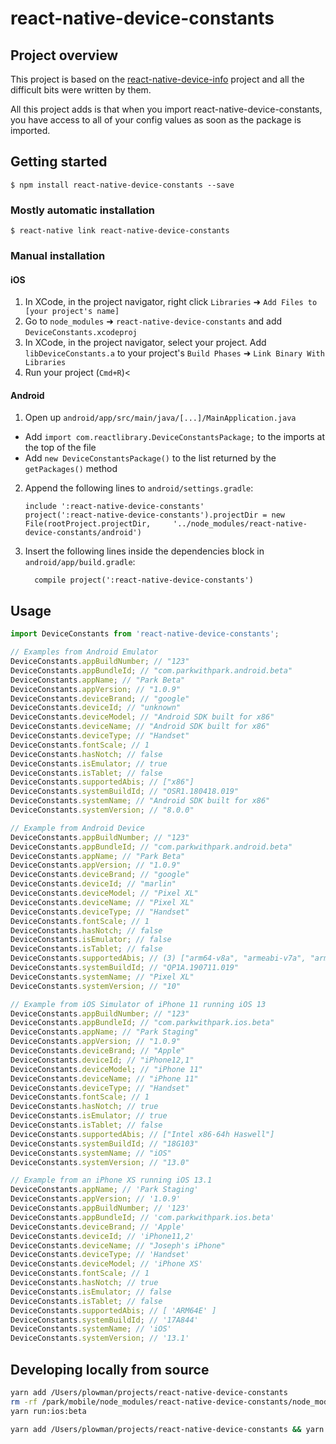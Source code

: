 # react-native-device-constants

## Project overview
This project is based on the [react-native-device-info](https://github.com/react-native-community/react-native-device-info/) 
project and all the difficult bits were written by them.

All this project adds is that when you import react-native-device-constants, you have access to all of your config 
values as soon as the package is imported.

## Getting started

`$ npm install react-native-device-constants --save`

### Mostly automatic installation

`$ react-native link react-native-device-constants`

### Manual installation


#### iOS

1. In XCode, in the project navigator, right click `Libraries` ➜ `Add Files to [your project's name]`
2. Go to `node_modules` ➜ `react-native-device-constants` and add `DeviceConstants.xcodeproj`
3. In XCode, in the project navigator, select your project. Add `libDeviceConstants.a` to your project's `Build Phases` ➜ `Link Binary With Libraries`
4. Run your project (`Cmd+R`)<

#### Android

1. Open up `android/app/src/main/java/[...]/MainApplication.java`
  - Add `import com.reactlibrary.DeviceConstantsPackage;` to the imports at the top of the file
  - Add `new DeviceConstantsPackage()` to the list returned by the `getPackages()` method
2. Append the following lines to `android/settings.gradle`:
  	```
  	include ':react-native-device-constants'
  	project(':react-native-device-constants').projectDir = new File(rootProject.projectDir, 	'../node_modules/react-native-device-constants/android')
  	```
3. Insert the following lines inside the dependencies block in `android/app/build.gradle`:
  	```
      compile project(':react-native-device-constants')
  	```


## Usage
```javascript
import DeviceConstants from 'react-native-device-constants';

// Examples from Android Emulator
DeviceConstants.appBuildNumber; // "123"
DeviceConstants.appBundleId; // "com.parkwithpark.android.beta"
DeviceConstants.appName; // "Park Beta"
DeviceConstants.appVersion; // "1.0.9"
DeviceConstants.deviceBrand; // "google"
DeviceConstants.deviceId; // "unknown"
DeviceConstants.deviceModel; // "Android SDK built for x86"
DeviceConstants.deviceName; // "Android SDK built for x86"
DeviceConstants.deviceType; // "Handset"
DeviceConstants.fontScale; // 1
DeviceConstants.hasNotch; // false
DeviceConstants.isEmulator; // true
DeviceConstants.isTablet; // false
DeviceConstants.supportedAbis; // ["x86"]
DeviceConstants.systemBuildId; // "OSR1.180418.019"
DeviceConstants.systemName; // "Android SDK built for x86"
DeviceConstants.systemVersion; // "8.0.0"

// Example from Android Device
DeviceConstants.appBuildNumber; // "123"
DeviceConstants.appBundleId; // "com.parkwithpark.android.beta"
DeviceConstants.appName; // "Park Beta"
DeviceConstants.appVersion; // "1.0.9"
DeviceConstants.deviceBrand; // "google"
DeviceConstants.deviceId; // "marlin"
DeviceConstants.deviceModel; // "Pixel XL"
DeviceConstants.deviceName; // "Pixel XL"
DeviceConstants.deviceType; // "Handset"
DeviceConstants.fontScale; // 1
DeviceConstants.hasNotch; // false
DeviceConstants.isEmulator; // false
DeviceConstants.isTablet; // false
DeviceConstants.supportedAbis; // (3) ["arm64-v8a", "armeabi-v7a", "armeabi"]
DeviceConstants.systemBuildId; // "QP1A.190711.019"
DeviceConstants.systemName; // "Pixel XL"
DeviceConstants.systemVersion; // "10"

// Example from iOS Simulator of iPhone 11 running iOS 13
DeviceConstants.appBuildNumber; // "123"
DeviceConstants.appBundleId; // "com.parkwithpark.ios.beta"
DeviceConstants.appName; // "Park Staging"
DeviceConstants.appVersion; // "1.0.9"
DeviceConstants.deviceBrand; // "Apple"
DeviceConstants.deviceId; // "iPhone12,1"
DeviceConstants.deviceModel; // "iPhone 11"
DeviceConstants.deviceName; // "iPhone 11"
DeviceConstants.deviceType; // "Handset"
DeviceConstants.fontScale; // 1
DeviceConstants.hasNotch; // true
DeviceConstants.isEmulator; // true
DeviceConstants.isTablet; // false
DeviceConstants.supportedAbis; // ["Intel x86-64h Haswell"]
DeviceConstants.systemBuildId; // "18G103"
DeviceConstants.systemName; // "iOS"
DeviceConstants.systemVersion; // "13.0"

// Example from an iPhone XS running iOS 13.1
DeviceConstants.appName; // 'Park Staging'
DeviceConstants.appVersion; // '1.0.9'
DeviceConstants.appBuildNumber; // '123'
DeviceConstants.appBundleId; // 'com.parkwithpark.ios.beta'
DeviceConstants.deviceBrand; // 'Apple'
DeviceConstants.deviceId; // 'iPhone11,2'
DeviceConstants.deviceName; // "Joseph's iPhone"
DeviceConstants.deviceType; // 'Handset'
DeviceConstants.deviceModel; // 'iPhone XS'
DeviceConstants.fontScale; // 1
DeviceConstants.hasNotch; // true
DeviceConstants.isEmulator; // false
DeviceConstants.isTablet; // false
DeviceConstants.supportedAbis; // [ 'ARM64E' ]
DeviceConstants.systemBuildId; // '17A844'
DeviceConstants.systemName; // 'iOS'
DeviceConstants.systemVersion; // '13.1'
```


## Developing locally from source
```bash
yarn add /Users/plowman/projects/react-native-device-constants
rm -rf /park/mobile/node_modules/react-native-device-constants/node_modules
yarn run:ios:beta

yarn add /Users/plowman/projects/react-native-device-constants && yarn run:ios:beta:device

```
